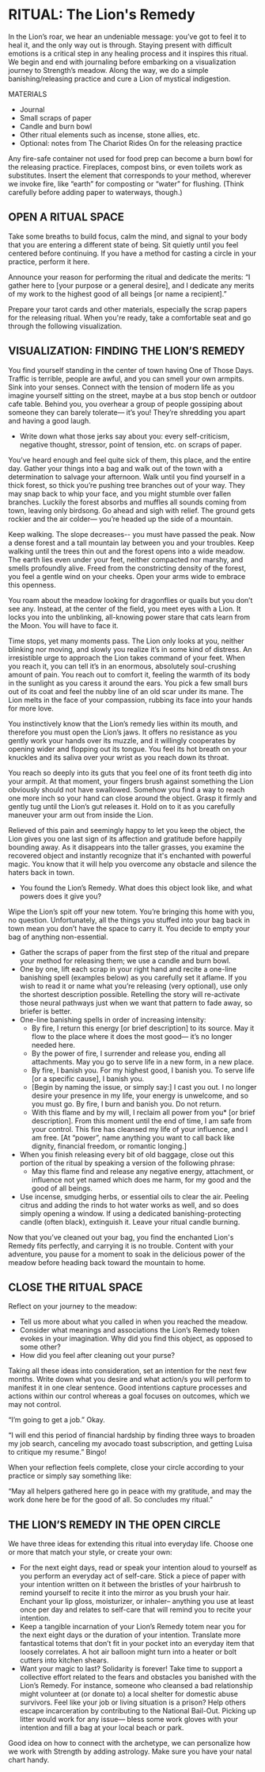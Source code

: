 # RITUAL: The Lion's Remedy

In the Lion’s roar, we hear an undeniable message: you’ve got to feel it to heal it, and the only way out is through. Staying present with difficult emotions is a critical step in any healing process and it inspires this ritual. We begin and end with journaling before embarking on a visualization journey to Strength’s meadow. Along the way, we do a simple banishing/releasing practice and cure a Lion of mystical indigestion.  

MATERIALS

* Journal
* Small scraps of paper
* Candle and burn bowl
* Other ritual elements such as incense, stone allies, etc.
* Optional: notes from The Chariot Rides On for the releasing practice

Any fire-safe container not used for food prep can become a burn bowl for the releasing practice. Fireplaces, compost bins, or even toilets work as substitutes. Insert the element that corresponds to your method, wherever we invoke fire, like “earth” for composting or “water” for flushing. (Think carefully before adding paper to waterways, though.)

## OPEN A RITUAL SPACE

Take some breaths to build focus, calm the mind, and signal to your body that you are entering a different state of being. Sit quietly until you feel centered before continuing. If you have a method for casting a circle in your practice, perform it here.

Announce your reason for performing the ritual and dedicate the merits:
“I gather here to [your purpose or a general desire], and I dedicate any merits of my work to the highest good of all beings [or name a recipient].”

Prepare your tarot cards and other materials, especially the scrap papers for the releasing ritual. When you're ready, take a comfortable seat and go through the following visualization.

## VISUALIZATION: FINDING THE LION’S REMEDY

You find yourself standing in the center of town having One of Those Days. Traffic is terrible, people are awful, and you can smell your own armpits. Sink into your senses. Connect with the tension of modern life as you imagine yourself sitting on the street, maybe at a bus stop bench or outdoor cafe table. Behind you, you overhear a group of people gossiping about someone they can barely tolerate— it’s you! They’re shredding you apart and having a good laugh.

* Write down what those jerks say about you: every self-criticism, negative thought, stressor, point of tension, etc. on scraps of paper.

You’ve heard enough and feel quite sick of them, this place, and the entire day. Gather your things into a bag and walk out of the town with a determination to salvage your afternoon. Walk until you find yourself in a thick forest, so thick you’re pushing tree branches out of your way. They may snap back to whip your face, and you might stumble over fallen branches. Luckily the forest absorbs and muffles all sounds coming from town, leaving only birdsong. Go ahead and sigh with relief. The ground gets rockier and the air colder— you’re headed up the side of a mountain.

Keep walking. The slope decreases-- you must have passed the peak. Now a dense forest and a tall mountain lay between you and your troubles. Keep walking until the trees thin out and the forest opens into a wide meadow. The earth lies even under your feet, neither compacted nor marshy, and smells profoundly alive. Freed from the constricting density of the forest, you feel a gentle wind on your cheeks. Open your arms wide to embrace this openness.  

You roam about the meadow looking for dragonflies or quails but you don’t see any. Instead, at the center of the field, you meet eyes with a Lion. It locks you into the unblinking, all-knowing power stare that cats learn from the Moon. You will have to face it.

Time stops, yet many moments pass. The Lion only looks at you, neither blinking nor moving, and slowly you realize it’s in some kind of distress. An irresistible urge to approach the Lion takes command of your feet. When you reach it, you can tell it’s in an enormous, absolutely soul-crushing amount of pain. You reach out to comfort it, feeling the warmth of its body in the sunlight as you caress it around the ears. You pick a few small burs out of its coat and feel the nubby line of an old scar under its mane. The Lion melts in the face of your compassion, rubbing its face into your hands for more love.

You instinctively know that the Lion’s remedy lies within its mouth, and therefore you must open the Lion’s jaws. It offers no resistance as you gently work your hands over its muzzle, and it willingly cooperates by opening wider and flopping out its tongue. You feel its hot breath on your knuckles and its saliva over your wrist as you reach down its throat.

You reach so deeply into its guts that you feel one of its front teeth dig into your armpit. At that moment, your fingers brush against something the Lion obviously should not have swallowed. Somehow you find a way to reach one more inch so your hand can close around the object. Grasp it firmly and gently tug until the Lion’s gut releases it. Hold on to it as you carefully maneuver your arm out from inside the Lion.

Relieved of this pain and seemingly happy to let you keep the object, the Lion gives you one last sign of its affection and gratitude before happily bounding away. As it disappears into the taller grasses, you examine the recovered object and instantly recognize that it's enchanted with powerful magic. You know that it will help you overcome any obstacle and silence the haters back in town.

* You found the Lion’s Remedy. What does this object look like, and what powers does it give you?  

Wipe the Lion’s spit off your new totem. You’re bringing this home with you, no question. Unfortunately, all the things you stuffed into your bag back in town mean you don’t have the space to carry it. You decide to empty your bag of anything non-essential.

* Gather the scraps of paper from the first step of the ritual and prepare your method for releasing them; we use a candle and burn bowl.
* One by one, lift each scrap in your right hand and recite a one-line banishing spell (examples below) as you carefully set it aflame. If you wish to read it or name what you’re releasing (very optional), use only the shortest description possible. Retelling the story will re-activate those neural pathways just when we want that pattern to fade away, so briefer is better.
* One-line banishing spells in order of increasing intensity:
  * By fire, I return this energy [or brief description] to its source. May it flow to the place where it does the most good— it’s no longer needed here.
  * By the power of fire, I surrender and release you, ending all attachments. May you go to serve life in a new form, in a new place.
  * By fire, I banish you. For my highest good, I banish you. To serve life [or a specific cause], I banish you.
  * [Begin by naming the issue, or simply say:] I cast you out. I no longer desire your presence in my life, your energy is unwelcome, and so you must go. By fire, I burn and banish you. Do not return.
  * With this flame and by my will, I reclaim all power from you* [or brief description]. From this moment until the end of time, I am safe from your control. This fire has cleansed my life of your influence, and I am free. [At “power”, name anything you want to call back like dignity, financial freedom, or romantic longing.]
* When you finish releasing every bit of old baggage, close out this portion of the ritual by speaking a version of the following phrase:
  * May this flame find and release any negative energy, attachment, or influence not yet named which does me harm, for my good and the good of all beings.
* Use incense, smudging herbs, or essential oils to clear the air. Peeling citrus and adding the rinds to hot water works as well, and so does simply opening a window. If using a dedicated banishing-protecting candle (often black), extinguish it. Leave your ritual candle burning.

Now that you’ve cleaned out your bag, you find the enchanted Lion's Remedy fits perfectly, and carrying it is no trouble. Content with your adventure, you pause for a moment to soak in the delicious power of the meadow before heading back toward the mountain to home.

## CLOSE THE RITUAL SPACE

Reflect on your journey to the meadow:

* Tell us more about what you called in when you reached the meadow.
* Consider what meanings and associations the Lion’s Remedy token evokes in your imagination. Why did you find this object, as opposed to some other?
* How did you feel after cleaning out your purse?

Taking all these ideas into consideration, set an intention for the next few months. Write down what you desire and what action/s you will perform to manifest it in one clear sentence. Good intentions capture processes and actions within our control whereas a goal focuses on outcomes, which we may not control.

“I’m going to get a job.” Okay.

“I will end this period of financial hardship by finding three ways to broaden my job search, canceling my avocado toast subscription, and getting Luisa to critique my resume.” Bingo!

When your reflection feels complete, close your circle according to your practice or simply say something like:

“May all helpers gathered here go in peace with my gratitude, and may the work done here be for the good of all. So concludes my ritual.”

## THE LION’S REMEDY IN THE OPEN CIRCLE

We have three ideas for extending this ritual into everyday life. Choose one or more that match your style, or create your own:

* For the next eight days, read or speak your intention aloud to yourself as you perform an everyday act of self-care. Stick a piece of paper with your intention written on it between the bristles of your hairbrush to remind yourself to recite it into the mirror as you brush your hair. Enchant your lip gloss, moisturizer, or inhaler– anything you use at least once per day and relates to self-care that will remind you to recite your intention.
* Keep a tangible incarnation of your Lion’s Remedy totem near you for the next eight days or the duration of your intention. Translate more fantastical totems that don’t fit in your pocket into an everyday item that loosely correlates. A hot air balloon might turn into a heater or bolt cutters into kitchen shears.
* Want your magic to last? Solidarity is forever! Take time to support a collective effort related to the fears and obstacles you banished with the Lion’s Remedy. For instance, someone who cleansed a bad relationship might volunteer at (or donate to) a local shelter for domestic abuse survivors. Feel like your job or living situation is a prison? Help others escape incarceration by contributing to the National Bail-Out. Picking up litter would work for any issue— bless some work gloves with your intention and fill a bag at your local beach or park.

Good idea on how to connect with the archetype, we can personalize how we work with Strength by adding astrology. Make sure you have your natal chart handy.
